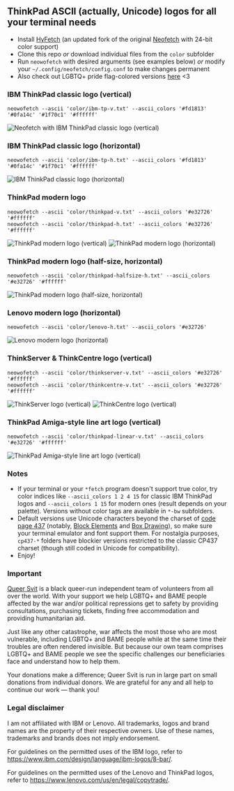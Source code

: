 ## ThinkPad ASCII (actually, Unicode) logos for all your terminal needs ##

* Install [HyFetch](https://github.com/hykilpikonna/hyfetch) (an updated fork of the original [Neofetch](https://github.com/dylanaraps/neofetch) with 24-bit color support)
* Clone this repo *or* download individual files from the `color` subfolder
* Run `neowofetch` with desired arguments (see examples below) *or* modify your `~/.config/neofetch/config.conf` to make changes permanent
* Also check out LGBTQ+ pride flag-colored versions [here](https://github.com/roadkell/ascii-logos-uwu) <3

### IBM ThinkPad classic logo (vertical) ###
```
neowofetch --ascii 'color/ibm-tp-v.txt' --ascii_colors '#fd1813' '#0fa14c' '#1f70c1' '#ffffff'
```
![Neofetch with IBM ThinkPad classic logo (vertical)](./screenshots/ibm-tp-v-full.png?raw=true)

### IBM ThinkPad classic logo (horizontal) ###
```
neowofetch --ascii 'color/ibm-tp-h.txt' --ascii_colors '#fd1813' '#0fa14c' '#1f70c1' '#ffffff'
```
![IBM ThinkPad classic logo (horizontal)](./screenshots/ibm-tp-h.png?raw=true)

### ThinkPad modern logo ###
```
neowofetch --ascii 'color/thinkpad-v.txt' --ascii_colors '#e32726' '#ffffff'
neowofetch --ascii 'color/thinkpad-h.txt' --ascii_colors '#e32726' '#ffffff'
```
![ThinkPad modern logo (vertical)](./screenshots/thinkpad-v.png?raw=true)
![ThinkPad modern logo (horizontal)](./screenshots/thinkpad-h.png?raw=true)

### ThinkPad modern logo (half-size, horizontal) ###
```
neowofetch --ascii 'color/thinkpad-halfsize-h.txt' --ascii_colors '#e32726' '#ffffff'
```
![ThinkPad modern logo (half-size, horizontal)](./screenshots/thinkpad-halfsize-h.png?raw=true)

### Lenovo modern logo (horizontal) ###
```
neowofetch --ascii 'color/lenovo-h.txt' --ascii_colors '#e32726'
```
![Lenovo modern logo (horizontal)](./screenshots/lenovo-h.png?raw=true)

### ThinkServer & ThinkCentre logo (vertical) ###
```
neowofetch --ascii 'color/thinkserver-v.txt' --ascii_colors '#e32726' '#ffffff'
neowofetch --ascii 'color/thinkcentre-v.txt' --ascii_colors '#e32726' '#ffffff'
```
![ThinkServer logo (vertical)](./screenshots/thinkserver-v.png?raw=true)
![ThinkCentre logo (vertical)](./screenshots/thinkcentre-v.png?raw=true)

### ThinkPad Amiga-style line art logo (vertical) ###
```
neowofetch --ascii 'color/thinkpad-linear-v.txt' --ascii_colors '#e32726' '#ffffff'
```
![ThinkPad Amiga-style line art logo (vertical)](./screenshots/thinkpad-linear-v.png?raw=true)

### Notes ###

* If your terminal or your `*fetch` program doesn't support true color, try color indices like `--ascii_colors 1 2 4 15` for classic IBM ThinkPad logos and `--ascii_colors 1 15` for modern ones (result depends on your palette). Versions without color tags are available in `*-bw` subfolders.
* Default versions use Unicode characters beyond the charset of [code page 437](https://en.wikipedia.org/wiki/Code_page_437) (notably, [Block Elements](https://en.wikipedia.org/wiki/Block_Elements) and [Box Drawing](https://en.wikipedia.org/wiki/Box_Drawing)), so make sure your terminal emulator and font support them. For nostalgia purposes, `cp437-*` folders have blockier versions restricted to the classic CP437 charset (though still coded in Unicode for compatibility).
* Enjoy!

### Important ###

[Queer Svit](https://queersvit.org/) is a black queer-run independent team of volunteers from all over the world. With your support we help LGBTQ+ and BAME people affected by the war and/or political repressions get to safety by providing consultations, purchasing tickets, finding free accommodation and providing humanitarian aid.

‌‌Just like any other catastrophe, war affects the most those who are most vulnerable, including LGBTQ+ and BAME people while at the same time their troubles are often rendered invisible. But because our own team comprises LGBTQ+ and BAME people we see the specific challenges our beneficiaries face and understand how to help them.

‌Your donations make a difference; Queer Svit is run in large part on small donations from individual donors. We are grateful for any and all help to continue our work — thank you!

### Legal disclaimer ###

I am not affiliated with IBM or Lenovo. All trademarks, logos and brand names are the property of their respective owners. Use of these names, trademarks and brands does not imply endorsement.

For guidelines on the permitted uses of the IBM logo, refer to <https://www.ibm.com/design/language/ibm-logos/8-bar/>.

For guidelines on the permitted uses of the Lenovo and ThinkPad logos, refer to <https://www.lenovo.com/us/en/legal/copytrade/>.
